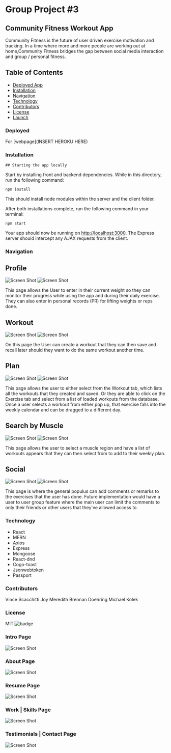 # Group Project #3

## Community Fitness Workout App
 Community Fitness is the future of user driven exercise motivation and tracking. In a time where more and more people are working out at home,Community Fitness bridges the gap between social media interaction and group / personal fitness.

## Table of Contents

* [Deployed App](#deployed)
* [Installation](#installation)
* [Navigation](#Navigation)
* [Technology](#technology)
* [Contributors](#contributors)
* [License](#license)
* [Launch](#launch)

### Deployed

For [webpage](INSERT HEROKU HERE)


### Installation

    ## Starting the app locally

Start by installing front and backend dependencies. While in this directory, run the following command:

```
npm install
```

This should install node modules within the server and the client folder.

After both installations complete, run the following command in your terminal:

```
npm start
```

Your app should now be running on <http://localhost:3000>. The Express server should intercept any AJAX requests from the client.

### Navigation

## Profile 
![Screen Shot](https://github.com/mkolek1015/A20_ReactPortfolio/blob/main/public/images/screenshots/IntroPage.jpg) 
![Screen Shot](https://github.com/mkolek1015/A20_ReactPortfolio/blob/main/public/images/screenshots/IntroPage.jpg)

This page allows the User to enter in their current weight so they can monitor their progress while using the app and during their daily exercise. They can also enter in personal records (PR) for lifting weights or reps done. 

## Workout 
![Screen Shot](https://github.com/mkolek1015/A20_ReactPortfolio/blob/main/public/images/screenshots/IntroPage.jpg)
![Screen Shot](https://github.com/mkolek1015/A20_ReactPortfolio/blob/main/public/images/screenshots/IntroPage.jpg)

On this page the User can create a workout that they can then save and recall later should they want to do the same workout another time.

## Plan 
![Screen Shot](https://github.com/mkolek1015/A20_ReactPortfolio/blob/main/public/images/screenshots/IntroPage.jpg) 
![Screen Shot](https://github.com/mkolek1015/A20_ReactPortfolio/blob/main/public/images/screenshots/IntroPage.jpg)

This page allows the user to either select from the Workout tab, which lists all the workouts that they created and saved. Or they are able to click on the Exercise tab and select from a list of loaded workouts from the database. Once a user selects a workout from either pop up, that exercise falls into the weekly calendar and can be dragged to a different day.

## Search by Muscle 
![Screen Shot](https://github.com/mkolek1015/A20_ReactPortfolio/blob/main/public/images/screenshots/IntroPage.jpgh) 
![Screen Shot](https://github.com/mkolek1015/A20_ReactPortfolio/blob/main/public/images/screenshots/IntroPage.jpg)

This page allows the user to select a muscle region and have a list of workouts appears that they can then select from to add to their weekly plan.

## Social 
![Screen Shot](https://github.com/mkolek1015/A20_ReactPortfolio/blob/main/public/images/screenshots/IntroPage.jpg) 
![Screen Shot](https://github.com/mkolek1015/A20_ReactPortfolio/blob/main/public/images/screenshots/IntroPage.jpg)

This page is where the general populus can add comments or remarks to the exercises that the user has done. Future implementation would have a user to user group feature where the main user can limit the comments to only their friends or other users that they've allowed access to. 


### Technology

* React
* MERN
* Axios
* Express
* Mongoose
* React-dnd
* Cogo-toast
* Jsonwebtoken
* Passport

### Contributors

Vince Scacchitti
Joy Meredith
Brennan Doehring
Michael Kolek

### License
MIT
  ![badge](https://img.shields.io/badge/license-MIT-red) 



### Intro Page
![Screen Shot](https://github.com/mkolek1015/A20_ReactPortfolio/blob/main/public/images/screenshots/IntroPage.jpg)

### About Page
![Screen Shot](https://github.com/mkolek1015/A20_ReactPortfolio/blob/main/public/images/screenshots/AboutMePage.jpg)

### Resume Page
![Screen Shot](https://github.com/mkolek1015/A20_ReactPortfolio/blob/main/public/images/screenshots/ResumePage.jpg)

### Work | Skills Page
![Screen Shot](https://github.com/mkolek1015/A20_ReactPortfolio/blob/main/public/images/screenshots/Skills_Works.jpg)

### Testimonials | Contact Page
![Screen Shot](https://github.com/mkolek1015/A20_ReactPortfolio/blob/main/public/images/screenshots/Test_Contact.jpg)
